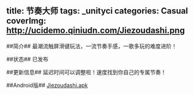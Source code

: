 title: 节奏大师
tags: _unityci
categories: Casual
coverImg: http://ucidemo.qiniudn.com/Jiezoudashi.png
---
##简介##
最潮流触屏滑键玩法，一流节奏手感，一歌多玩的难度进阶！

##状态##
已发布

##更新信息##
延迟时间可以调整啦！速度找到你自己的专属节奏！

##Android版##
[Jiezoudashi.apk](http://ucidemo.qiniudn.com/Jiezoudashi.apk) 
